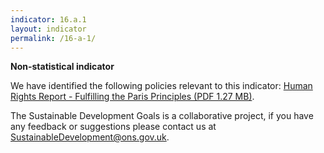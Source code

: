 ```yaml
---
indicator: 16.a.1
layout: indicator
permalink: /16-a-1/
---
```

**Non-statistical indicator**

We have identified the following policies relevant to this indicator: [Human Rights Report - Fulfilling the Paris Principles (PDF 1.27 MB)](https://www.equalityhumanrights.com/sites/default/files/paris_principles.pdf).

The Sustainable Development Goals is a collaborative project, if you have any feedback or suggestions please contact us at <SustainableDevelopment@ons.gov.uk>.